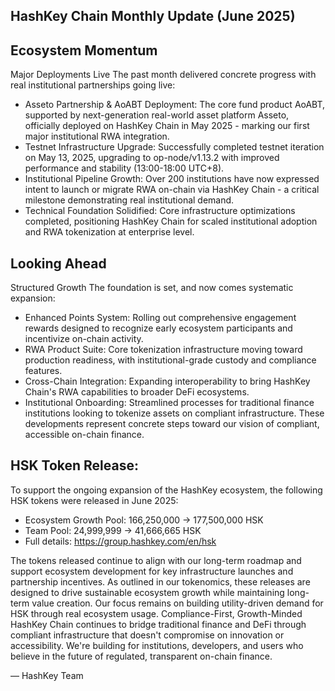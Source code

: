 ## HashKey Chain Monthly Update (June 2025)

## Ecosystem Momentum 
Major Deployments Live The past month delivered concrete progress with real institutional partnerships going live:

- Asseto Partnership & AoABT Deployment: The core fund product AoABT, supported by next-generation real-world asset platform Asseto, officially deployed on HashKey Chain in May 2025 - marking our first major institutional RWA integration.
- Testnet Infrastructure Upgrade: Successfully completed testnet iteration on May 13, 2025, upgrading to op-node/v1.13.2 with improved performance and stability (13:00-18:00 UTC+8).
- Institutional Pipeline Growth: Over 200 institutions have now expressed intent to launch or migrate RWA on-chain via HashKey Chain - a critical milestone demonstrating real institutional demand.
- Technical Foundation Solidified: Core infrastructure optimizations completed, positioning HashKey Chain for scaled institutional adoption and RWA tokenization at enterprise level.

## Looking Ahead 
Structured Growth The foundation is set, and now comes systematic expansion:

- Enhanced Points System: Rolling out comprehensive engagement rewards designed to recognize early ecosystem participants and incentivize on-chain activity.
- RWA Product Suite: Core tokenization infrastructure moving toward production readiness, with institutional-grade custody and compliance features.
- Cross-Chain Integration: Expanding interoperability to bring HashKey Chain's RWA capabilities to broader DeFi ecosystems.
- Institutional Onboarding: Streamlined processes for traditional finance institutions looking to tokenize assets on compliant infrastructure.
These developments represent concrete steps toward our vision of compliant, accessible on-chain finance.

## HSK Token Release: 
To support the ongoing expansion of the HashKey ecosystem, the following HSK tokens were released in June 2025:
- Ecosystem Growth Pool: 166,250,000 → 177,500,000 HSK
- Team Pool: 24,999,999 → 41,666,665 HSK
- Full details: https://group.hashkey.com/en/hsk

The tokens released continue to align with our long-term roadmap and support ecosystem development for key infrastructure launches and partnership incentives.
As outlined in our tokenomics, these releases are designed to drive sustainable ecosystem growth while maintaining long-term value creation. Our focus remains on building utility-driven demand for HSK through real ecosystem usage.
Compliance-First, Growth-Minded HashKey Chain continues to bridge traditional finance and DeFi through compliant infrastructure that doesn't compromise on innovation or accessibility.
We're building for institutions, developers, and users who believe in the future of regulated, transparent on-chain finance.

— HashKey Team
